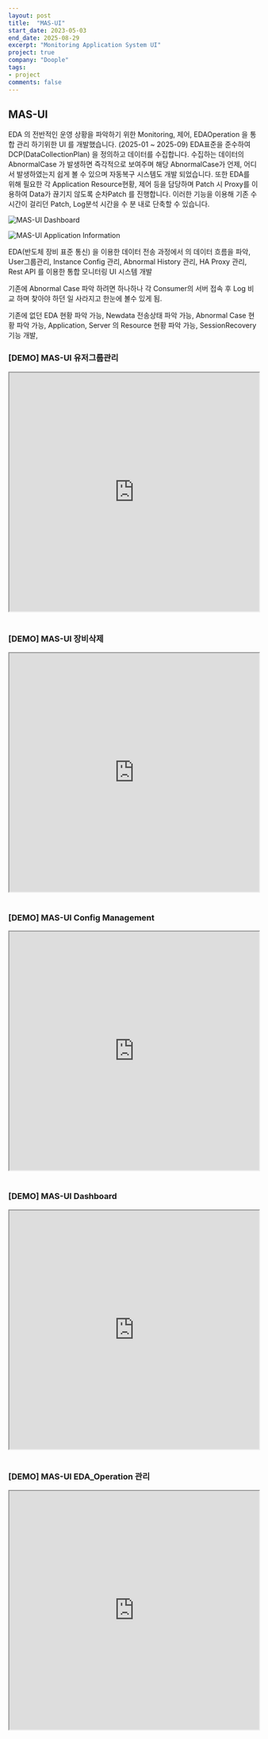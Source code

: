 ```yaml
---
layout: post
title:  "MAS-UI"
start_date: 2023-05-03
end_date: 2025-08-29
excerpt: "Monitoring Application System UI"
project: true
company: "Doople"
tags:
- project
comments: false
---
```


## MAS-UI

EDA 의 전반적인 운영 상황을 파악하기 위한 Monitoring, 제어, EDAOperation 을 통합 관리 하기위한 UI 를 개발했습니다. (2025-01 ~ 2025-09) EDA표준을 준수하여 DCP(DataCollectionPlan) 을 정의하고 데이터를 수집합니다. 수집하는 데이터의 AbnormalCase 가 발생하면 즉각적으로 보여주며 해당 AbnormalCase가 언제, 어디서 발생하였는지 쉽게 볼 수 있으며 자동복구 시스템도 개발 되었습니다. 또한 EDA를 위해 필요한 각 Application Resource현황, 제어 등을 담당하며 Patch 시 Proxy를 이용하여 Data가 끊기지 않도록 순차Patch 를 진행합니다.
이러한 기능을 이용해 기존 수 시간이 걸리던 Patch, Log분석 시간을 수 분 내로 단축할 수 있습니다.

![MAS-UI Dashboard](/assets/img/dashboard.png)

![MAS-UI Application Information](/assets/img/ApplicationInformation.png)

EDA(반도체 장비 표준 통신) 을 이용한 데이터 전송 과정에서 의 데이터 흐름을 파악, User그룹관리, Instance Config 관리, Abnormal History 관리, HA Proxy 관리, Rest API 를 이용한 통합 모니터링 UI 시스템 개발

기존에 Abnormal Case 파악 하려면 하나하나 각 Consumer의 서버 접속 후 Log 비교 하며 찾아야 하던 일 사라지고 한눈에 볼수 있게 됨.

기존에 없던 EDA 현황 파악 가능, Newdata 전송상태 파악 가능, Abnormal Case 현황 파악 가능, Application, Server 의 Resource 현황 파악 가능, SessionRecovery 기능 개발,


<div style="margin-bottom:40px;">
  <h3>[DEMO] MAS-UI 유저그룹관리</h3>
  <iframe 
    src="https://drive.google.com/file/d/12k7vGIQmgyQ3JH2A6F5SWy9CAhblmj7O/preview" 
    width="100%" 
    height="480" 
    allow="autoplay">
  </iframe>
</div>

<div style="margin-bottom:40px;">
  <h3>[DEMO] MAS-UI 장비삭제</h3>
  <iframe 
    src="https://drive.google.com/file/d/18KuHebHv0QSS-LsrzwoNNUaDH1TQ90ON/preview" 
    width="100%" 
    height="480" 
    allow="autoplay">
  </iframe>
</div>

<div style="margin-bottom:40px;">
  <h3>[DEMO] MAS-UI Config Management</h3>
  <iframe 
    src="https://drive.google.com/file/d/1H_BXZnDaA_ChSk9ef0nuVxX9XqoLPc9c/preview" 
    width="100%" 
    height="480" 
    allow="autoplay">
  </iframe>
</div>

<div style="margin-bottom:40px;">
  <h3>[DEMO] MAS-UI Dashboard</h3>
  <iframe 
    src="https://drive.google.com/file/d/1esdwtXtaRn0z-JLUJuof9P_soPZQdMgQ/preview" 
    width="100%" 
    height="480" 
    allow="autoplay">
  </iframe>
</div>

<div style="margin-bottom:40px;">
  <h3>[DEMO] MAS-UI EDA_Operation 관리</h3>
  <iframe 
    src="https://drive.google.com/file/d/1GyzCFzy51_M-V5EwJYFf_AnCZMeWii50/preview" 
    width="100%" 
    height="480" 
    allow="autoplay">
  </iframe>
</div>

<!-- [[DEMO] MAS-UI 장비삭제](/assets/video/MAS-UI장비삭제.mp4)

[[DEMO] MAS-UI Config Management](/assets/video/MAS-UIConfig_Management.mp4)

[[DEMO] MAS-UI Dashboard](/assets/video/MAS-UIDashboard.mp4)

[[DEMO] MAS-UI EDA_Operation](/assets/video/MAS-UIEDA_Operation.mp4) -->